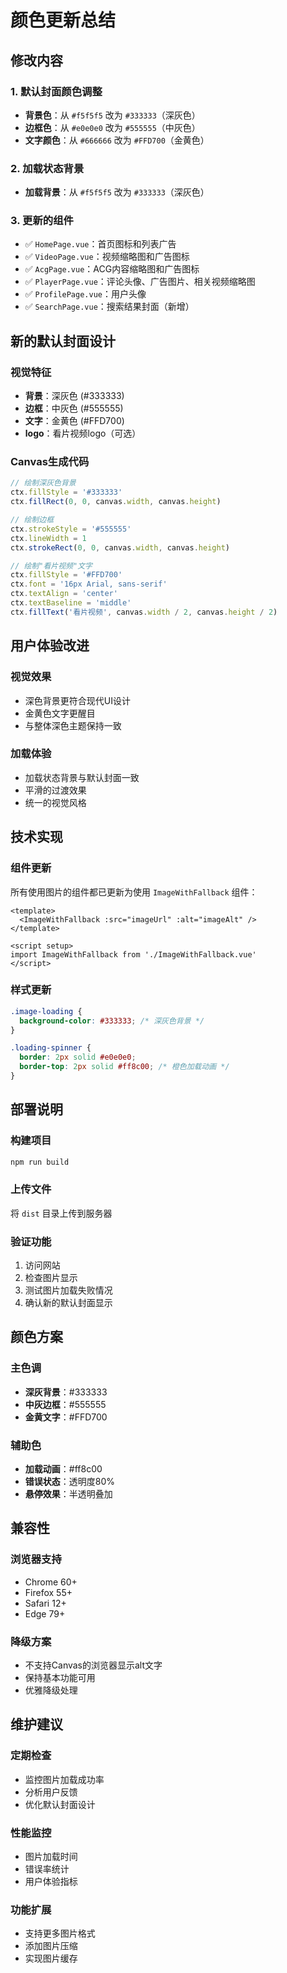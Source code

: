# 颜色更新总结

## 修改内容

### 1. 默认封面颜色调整
- **背景色**：从 `#f5f5f5` 改为 `#333333`（深灰色）
- **边框色**：从 `#e0e0e0` 改为 `#555555`（中灰色）
- **文字颜色**：从 `#666666` 改为 `#FFD700`（金黄色）

### 2. 加载状态背景
- **加载背景**：从 `#f5f5f5` 改为 `#333333`（深灰色）

### 3. 更新的组件
- ✅ `HomePage.vue`：首页图标和列表广告
- ✅ `VideoPage.vue`：视频缩略图和广告图标
- ✅ `AcgPage.vue`：ACG内容缩略图和广告图标
- ✅ `PlayerPage.vue`：评论头像、广告图片、相关视频缩略图
- ✅ `ProfilePage.vue`：用户头像
- ✅ `SearchPage.vue`：搜索结果封面（新增）

## 新的默认封面设计

### 视觉特征
- **背景**：深灰色 (#333333)
- **边框**：中灰色 (#555555)
- **文字**：金黄色 (#FFD700)
- **logo**：看片视频logo（可选）

### Canvas生成代码
```javascript
// 绘制深灰色背景
ctx.fillStyle = '#333333'
ctx.fillRect(0, 0, canvas.width, canvas.height)

// 绘制边框
ctx.strokeStyle = '#555555'
ctx.lineWidth = 1
ctx.strokeRect(0, 0, canvas.width, canvas.height)

// 绘制"看片视频"文字
ctx.fillStyle = '#FFD700'
ctx.font = '16px Arial, sans-serif'
ctx.textAlign = 'center'
ctx.textBaseline = 'middle'
ctx.fillText('看片视频', canvas.width / 2, canvas.height / 2)
```

## 用户体验改进

### 视觉效果
- 深色背景更符合现代UI设计
- 金黄色文字更醒目
- 与整体深色主题保持一致

### 加载体验
- 加载状态背景与默认封面一致
- 平滑的过渡效果
- 统一的视觉风格

## 技术实现

### 组件更新
所有使用图片的组件都已更新为使用 `ImageWithFallback` 组件：

```vue
<template>
  <ImageWithFallback :src="imageUrl" :alt="imageAlt" />
</template>

<script setup>
import ImageWithFallback from './ImageWithFallback.vue'
</script>
```

### 样式更新
```css
.image-loading {
  background-color: #333333; /* 深灰色背景 */
}

.loading-spinner {
  border: 2px solid #e0e0e0;
  border-top: 2px solid #ff8c00; /* 橙色加载动画 */
}
```

## 部署说明

### 构建项目
```bash
npm run build
```

### 上传文件
将 `dist` 目录上传到服务器

### 验证功能
1. 访问网站
2. 检查图片显示
3. 测试图片加载失败情况
4. 确认新的默认封面显示

## 颜色方案

### 主色调
- **深灰背景**：#333333
- **中灰边框**：#555555
- **金黄文字**：#FFD700

### 辅助色
- **加载动画**：#ff8c00
- **错误状态**：透明度80%
- **悬停效果**：半透明叠加

## 兼容性

### 浏览器支持
- Chrome 60+
- Firefox 55+
- Safari 12+
- Edge 79+

### 降级方案
- 不支持Canvas的浏览器显示alt文字
- 保持基本功能可用
- 优雅降级处理

## 维护建议

### 定期检查
- 监控图片加载成功率
- 分析用户反馈
- 优化默认封面设计

### 性能监控
- 图片加载时间
- 错误率统计
- 用户体验指标

### 功能扩展
- 支持更多图片格式
- 添加图片压缩
- 实现图片缓存

